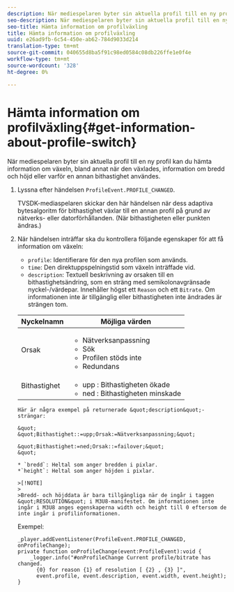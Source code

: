 ```yaml
---
description: När mediespelaren byter sin aktuella profil till en ny profil kan du hämta information om växeln, bland annat när den växlades, information om bredd och höjd eller varför en annan bithastighet användes.
seo-description: När mediespelaren byter sin aktuella profil till en ny profil kan du hämta information om växeln, bland annat när den växlades, information om bredd och höjd eller varför en annan bithastighet användes.
seo-title: Hämta information om profilväxling
title: Hämta information om profilväxling
uuid: e26ad9fb-6c54-450e-ab62-784d9033d214
translation-type: tm+mt
source-git-commit: 040655d8ba5f91c98ed0584c08db226ffe1e0f4e
workflow-type: tm+mt
source-wordcount: '328'
ht-degree: 0%

---
```



# Hämta information om profilväxling{#get-information-about-profile-switch}

När mediespelaren byter sin aktuella profil till en ny profil kan du hämta information om växeln, bland annat när den växlades, information om bredd och höjd eller varför en annan bithastighet användes.

1. Lyssna efter händelsen `ProfileEvent.PROFILE_CHANGED`.

   TVSDK-mediaspelaren skickar den här händelsen när dess adaptiva bytesalgoritm för bithastighet växlar till en annan profil på grund av nätverks- eller datorförhållanden. (När bithastigheten eller punkten ändras.)
1. När händelsen inträffar ska du kontrollera följande egenskaper för att få information om växeln:

   * `profile`: Identifierare för den nya profilen som används.
   * `time`: Den direktuppspelningstid som växeln inträffade vid.
   * `description`: Textuell beskrivning av orsaken till en bithastighetsändring, som en sträng med semikolonavgränsade nyckel-/värdepar. Innehåller högst ett `Reason` och ett `Bitrate`. Om informationen inte är tillgänglig eller bithastigheten inte ändrades är strängen tom.

   <table id="table_E400FD9C57FF40CBAC14AF6847CD8301"> 
    <thead> 
      <tr> 
      <th colname="col1" class="entry"> Nyckelnamn </th> 
      <th colname="col2" class="entry"> Möjliga värden </th> 
      </tr> 
    </thead>
    <tbody> 
      <tr> 
      <td colname="col1"> <span class="codeph"> Orsak  </span> </td> 
      <td colname="col2"> 
       <ul id="ul_37DDE3F297634ED6B47DF5D73F969369"> 
       <li id="li_E374B029E1AF40689D70A9D30E057C5B">Nätverksanpassning </li> 
       <li id="li_753862EEF1C9474EA8E20C89F5EF5D8D">Sök </li> 
       <li id="li_EC14923F92CF4D11A47928A8D2DE6D8B">Profilen stöds inte </li> 
       <li id="li_695AB4A89C9D4833AF6D8B6424FC912B">Redundans </li> 
       </ul> </td> 
      </tr> 
      <tr> 
      <td colname="col1"> <span class="codeph"> Bithastighet  </span> </td> 
      <td colname="col2"> 
       <ul id="ul_1B49BD90A91147359712E1AFD8877E23"> 
       <li id="li_1C8E593C65D34742B14A8D0EAD43E0A9"> <span class="codeph"> upp  </span>: Bithastigheten ökade </li> 
       <li id="li_B1A00E3985A849B6855E15CF70D79BB8"> <span class="codeph"> ned  </span>: Bithastigheten minskade </li> 
       </ul> </td> 
      </tr> 
    </tbody>
</table>

    Här är några exempel på returnerade &quot;description&quot;-strängar:
    
    &quot;
    &quot;Bithastighet::=upp;Orsak:=Nätverksanpassning;&quot;
    
    &quot;Bithastighet:=ned;Orsak::=failover;&quot;
    &quot;
    
    * `bredd`: Heltal som anger bredden i pixlar.
    *`height`: Heltal som anger höjden i pixlar.
    
    >[!NOTE]
    >
    >Bredd- och höjddata är bara tillgängliga när de ingår i taggen &quot;RESOLUTION&quot; i M3U8-manifestet. Om informationen inte ingår i M3U8 anges egenskaperna width och height till 0 eftersom de inte ingår i profilinformationen.

<!--<a id="example_A713D420AE2E4E3CB7B78C6BC732BE90"></a>-->

Exempel:

```
_player.addEventListener(ProfileEvent.PROFILE_CHANGED, onProfileChange); 
private function onProfileChange(event:ProfileEvent):void { 
    _logger.info("#onProfileChange Current profile/bitrate has changed.  
      {0} for reason {1} of resolution [ {2} , {3} ]",  
      event.profile, event.description, event.width, event.height); 
}
```

